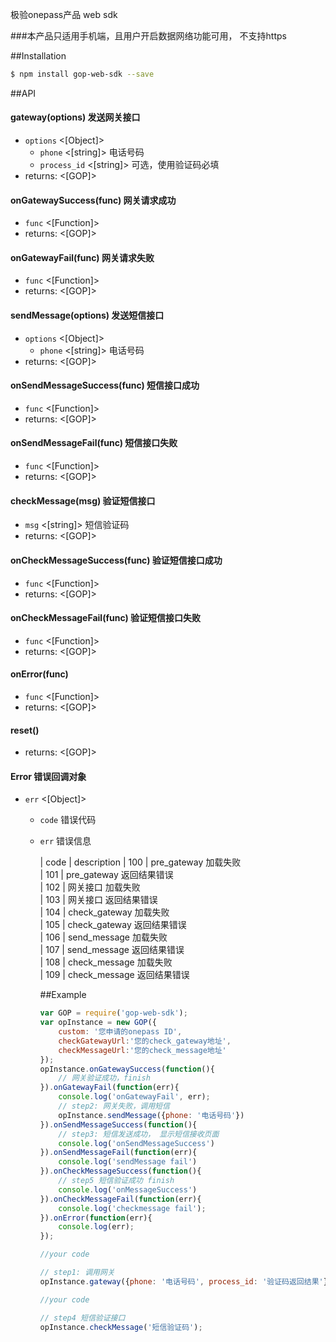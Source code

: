 极验onepass产品 web sdk

###本产品只适用手机端，且用户开启数据网络功能可用， 不支持https

##Installation
```bash
$ npm install gop-web-sdk --save
```

##API
#### gateway(options) 发送网关接口
- `options` <[Object]>
  - `phone` <[string]> 电话号码
  - `process_id` <[string]> 可选，使用验证码必填
- returns: <[GOP]>

#### onGatewaySuccess(func) 网关请求成功
- `func` <[Function]>
- returns: <[GOP]>

#### onGatewayFail(func) 网关请求失败
- `func` <[Function]>
- returns: <[GOP]>

#### sendMessage(options) 发送短信接口
- `options` <[Object]>
  - `phone` <[string]> 电话号码
- returns: <[GOP]>

#### onSendMessageSuccess(func) 短信接口成功
- `func` <[Function]>
- returns: <[GOP]>

#### onSendMessageFail(func) 短信接口失败
- `func` <[Function]>
- returns: <[GOP]>

#### checkMessage(msg) 验证短信接口
- `msg` <[string]> 短信验证码
- returns: <[GOP]>

#### onCheckMessageSuccess(func) 验证短信接口成功
- `func` <[Function]>
- returns: <[GOP]>

#### onCheckMessageFail(func) 验证短信接口失败
- `func` <[Function]>
- returns: <[GOP]>

#### onError(func)
- `func` <[Function]>
- returns: <[GOP]>

#### reset()
- returns: <[GOP]>

#### Error 错误回调对象
- `err` <[Object]>
  - `code` <Int> 错误代码
  - `err` <Object> 错误信息

	| code | description
	| 100  | pre_gateway 加载失败  
	| 101  | pre_gateway 返回结果错误  
	| 102  | 网关接口 加载失败  
	| 103  | 网关接口 返回结果错误  
	| 104  | check_gateway 加载失败  
	| 105  | check_gateway 返回结果错误  
	| 106  | send_message 加载失败  
	| 107  | send_message 返回结果错误  
	| 108  | check_message 加载失败  
	| 109  | check_message 返回结果错误  
  

##Example
```js
var GOP = require('gop-web-sdk');
var opInstance = new GOP({
    custom: '您申请的onepass ID',
    checkGatewayUrl:'您的check_gateway地址',
    checkMessageUrl:'您的check_message地址'
});
opInstance.onGatewaySuccess(function(){
    // 网关验证成功，finish
}).onGatewayFail(function(err){
    console.log('onGatewayFail', err);
    // step2: 网关失败，调用短信
    opInstance.sendMessage({phone: '电话号码'})
}).onSendMessageSuccess(function(){
    // step3: 短信发送成功， 显示短信接收页面
    console.log('onSendMessageSuccess')         
}).onSendMessageFail(function(err){
    console.log('sendMessage fail')
}).onCheckMessageSuccess(function(){
    // step5 短信验证成功 finish
    console.log('onMessageSuccess')
}).onCheckMessageFail(function(err){
    console.log('checkmessage fail');
}).onError(function(err){                
    console.log(err);                
});   

//your code

// step1: 调用网关
opInstance.gateway({phone: '电话号码', process_id: '验证码返回结果'});

//your code

// step4 短信验证接口
opInstance.checkMessage('短信验证码');
```